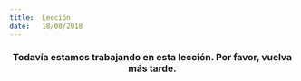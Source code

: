 ```yaml
---
title:  Lección
date:   18/08/2018
---
```


### <center>Todavía estamos trabajando en esta lección. Por favor, vuelva más tarde.</center>